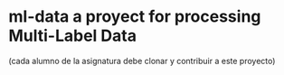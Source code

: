 # ml-data a proyect for processing Multi-Label Data
(cada alumno de la asignatura  debe clonar y contribuir a este proyecto)
